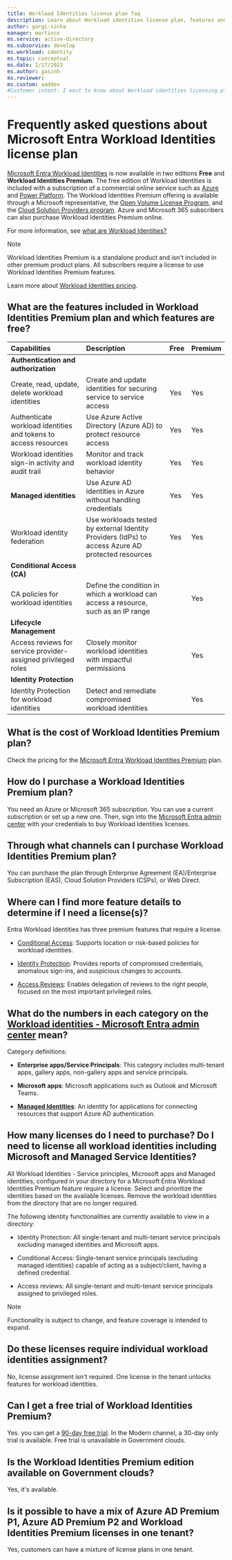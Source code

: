 ```yaml
---
title: Workload Identities license plan faq
description: Learn about Workload identities license plan, features and capabilities. 
author: gargi-sinha
manager: martinco
ms.service: active-directory
ms.subservice: develop
ms.workload: identity
ms.topic: conceptual
ms.date: 2/17/2023
ms.author: gasinh
ms.reviewer: 
ms.custom: aaddev 
#Customer intent: I want to know about Workload identities licensing plans 
---
```


# Frequently asked questions about Microsoft Entra Workload Identities license plan

[Microsoft Entra Workload Identities](workload-identities-overview.md) is now available in two editions **Free** and **Workload Identities Premium**. The free edition of Workload Identities is included with a subscription of a commercial online service such as [Azure](https://azure.microsoft.com/) and [Power Platform](https://powerplatform.microsoft.com/). The Workload
Identities Premium offering is available through a Microsoft representative, the [Open Volume License
Program](https://www.microsoft.com/en-us/licensing/how-to-buy/how-to-buy), and the [Cloud Solution Providers program](/marketplace/cloud-solution-providers/). Azure and Microsoft 365 subscribers can also purchase Workload
Identities Premium online.

For more information, see [what are Workload Identities?](workload-identities-overview.md)

>[!NOTE]
>Workload Identities Premium is a standalone product and isn't included in other premium product plans. All subscribers require a license to use Workload Identities Premium features.

Learn more about [Workload Identities
pricing](https://www.microsoft.com/security/business/identity-access/microsoft-entra-workload-identities#office-StandaloneSKU-k3hubfz).

## What are the features included in Workload Identities Premium plan and which features are free? 

|Capabilities | Description | Free | Premium |                 
|:--------|:----------|:------------|:-----------|
| **Authentication and authorization**|  | | |
| Create, read, update, delete workload identities  | Create and update identities for securing service to service access  | Yes |  Yes |
| Authenticate workload identities and tokens to access resources |  Use Azure Active Directory (Azure AD) to protect resource access |  Yes|  Yes |
| Workload identities sign-in activity and audit trail |   Monitor and track workload identity behavior  |  Yes |  Yes |
| **Managed identities**| Use Azure AD identities in Azure without handling credentials |  Yes| Yes |
| Workload identity federation | Use workloads tested by external Identity Providers (IdPs) to access Azure AD protected resources | Yes | Yes |
|  **Conditional Access (CA)**     |   |   |    
| CA policies for workload identities |Define the condition in which a workload can access a resource, such as an IP range | |  Yes | 
|**Lifecycle Management**|    |    |   |
|Access reviews for service provider-assigned privileged roles  |   Closely monitor workload identities with impactful permissions |    |  Yes |
|**Identity Protection**  |  | |
|Identity Protection for workload identities  | Detect and remediate compromised workload identities | | Yes |                                                                            

## What is the cost of Workload Identities Premium plan? 

Check the pricing for the [Microsoft Entra Workload Identities
Premium](https://www.microsoft.com/security/business/identity-access/microsoft-entra-workload-identities#office-StandaloneSKU-k3hubfz)
plan.

## How do I purchase a Workload Identities Premium plan?

You need an Azure or Microsoft 365 subscription. You can use a
current subscription or set up a new one. Then, sign into the [Microsoft
Entra admin
center](https://entra.microsoft.com/)
with your credentials to buy Workload Identities licenses.

## Through what channels can I purchase Workload Identities Premium plan? 

You can purchase the plan through Enterprise Agreement (EA)/Enterprise
Subscription (EAS), Cloud Solution Providers (CSPs), or Web Direct.

## Where can I find more feature details to determine if I need a license(s)?

Entra Workload Identities has three premium features that require a license. 

- [Conditional Access](../conditional-access/workload-identity.md):
Supports location or risk-based policies for workload identities.

- [Identity Protection](../identity-protection/concept-workload-identity-risk.md):
Provides reports of compromised credentials, anomalous sign-ins, and
suspicious changes to accounts.

- [Access Reviews](https://techcommunity.microsoft.com/t5/azure-active-directory-identity/introducing-azure-ad-access-reviews-for-service-principals/ba-p/1942488):
Enables delegation of reviews to the right people, focused on the most
important privileged roles.

## What do the numbers in each category on the [Workload identities - Microsoft Entra admin center](https://entra.microsoft.com/#view/Microsoft_Azure_ManagedServiceIdentity/WorkloadIdentitiesBlade) mean?

Category definitions:

- **Enterprise apps/Service Principals**: This category includes multi-tenant apps, gallery apps, non-gallery apps and service principals.

- **Microsoft apps**: Microsoft applications such as Outlook and Microsoft Teams.

- [**Managed Identities**](https://entra.microsoft.com/#home): An identity for
applications for connecting resources that support Azure AD authentication.

## How many licenses do I need to purchase? Do I need to license all workload identities including Microsoft and Managed Service Identities? 

All Workload Identities - Service principles, Microsoft apps and
Managed identities, configured in your directory for a Microsoft Entra
Workload Identities Premium feature require a license. Select and prioritize the identities based on the available licenses. Remove
the workload identities from the directory that are no longer required.

The following identity functionalities are currently available to view
in a directory:

- Identity Protection: All single-tenant and multi-tenant service
  principals excluding managed identities and Microsoft apps.

- Conditional Access: Single-tenant service principals (excluding
  managed identities) capable of acting as a subject/client, having a
  defined credential.

- Access reviews: All single-tenant and multi-tenant service
  principals assigned to privileged roles.

>[!NOTE]
>Functionality is subject to change, and feature coverage is
intended to expand.

## Do these licenses require individual workload identities assignment? 

No, license assignment isn't required. One license in the tenant unlocks features for workload identities. 

## Can I get a free trial of Workload Identities Premium? 

Yes. you can get a [90-day free trial](https://entra.microsoft.com/#view/Microsoft_Azure_ManagedServiceIdentity/WorkloadIdentitiesBlade).
In the Modern channel, a 30-day only trial is available. Free trial is
unavailable in Government clouds.

## Is the Workload Identities Premium edition available on Government clouds? 

Yes, it's available.

## Is it possible to have a mix of Azure AD Premium P1, Azure AD Premium P2 and Workload Identities Premium licenses in one tenant?

Yes, customers can have a mixture of license plans in one tenant.
